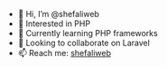 - 👋 Hi, I’m @shefaliweb
- 👀 Interested in PHP
- 🌱 Currently learning PHP frameworks
- 💞️ Looking to collaborate on Laravel
- 📫 Reach me: [shefaliweb](https://github.com/shefaliweb)

<!---
shefaliweb/shefaliweb is a ✨ special ✨ repository because its `README.md` (this file) appears on your GitHub profile.
You can click the Preview link to take a look at your changes.
--->
